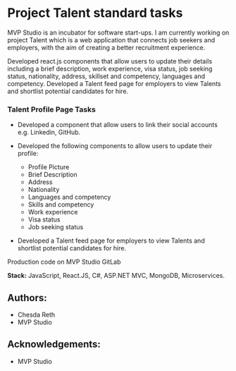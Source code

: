 # Project Talent standard tasks

MVP Studio is an incubator for software start-ups. I am currently working on project Talent which is a web application that connects job seekers and employers, with the aim of creating a better recruitment experience.


Developed react.js components that allow users to update their details including a brief description, work experience, visa status, job seeking status, nationality, address, skillset and competency, languages and competency.
Developed a Talent feed page for employers to view Talents and shortlist potential candidates for hire.

### Talent Profile Page Tasks

- Developed a component that allow users to link their social accounts e.g. Linkedin, GitHub.
- Developed the following components to allow users to update their profile:
  * Profile Picture
  * Brief Description 
  * Address
  * Nationality
  * Languages and competency 
  * Skills and competency 
  * Work experience
  * Visa status
  * Job seeking status

- Developed a Talent feed page for employers to view Talents and shortlist potential candidates for hire.

Production code on MVP Studio GitLab

**Stack:** JavaScript, React.JS, C#, ASP.NET MVC, MongoDB, Microservices.

## Authors: 
* Chesda Reth
* MVP Studio

## Acknowledgements: 
* MVP Studio
